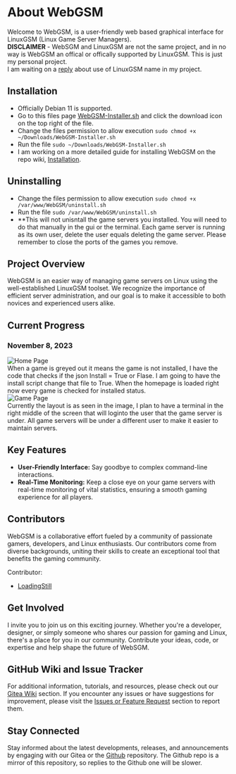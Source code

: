 # About WebGSM

Welcome to WebGSM, is a user-friendly web based graphical interface for LinuxGSM (Linux Game Server Managers).  
**DISCLAIMER** - WebSGM and LinuxGSM are not the same project, and in no way is WebGSM an offical or offically supported by LinuxGSM.  This is just my personal project.  
I am waiting on a [reply](https://github.com/GameServerManagers/LinuxGSM/discussions/4371) about use of LinuxGSM name in my project.

## Installation
- Officially Debian 11 is supported.
- Go to this files page [WebGSM-Installer.sh](https://git.howtoit.com/LoadingStill/WebGSM/src/branch/main/WebGSM-Installer.sh) and click the download icon on the top right of the file.
- Change the files permission to allow execution `sudo chmod +x ~/Downloads/WebGSM-Installer.sh`
- Run the file `sudo ~/Downloads/WebGSM-Installer.sh`
- I am working on a more detailed guide for installing WebGSM on the repo wiki, [Installation](https://git.howtoit.com/LoadingStill/WebGSM/wiki/Installation).

## Uninstalling
- Change the files permission to allow execution `sudo chmod +x /var/www/WebGSM/uninstall.sh`
- Run the file `sudo /var/www/WebGSM/uninstall.sh`
- **This will not unisntall the game servers you installed.  You will need to do that manually in the gui or the terminal.  Each game server is running as its own user, delete the user equals deleting the game server.  Please remember to close the ports of the games you remove.

## Project Overview
WebGSM is an easier way of managing game servers on Linux using the well-established LinuxGSM toolset. We recognize the importance of efficient server administration, and our goal is to make it accessible to both novices and experienced users alike.

## Current Progress
### November 8, 2023
![Home Page](https://git.howtoit.com/LoadingStill/WebGSM/raw/branch/main/.gitea/ProjectUpdate/Nov-8-2023-Status-Home-Page-Update.png)  
When a game is greyed out it means the game is not installed, I have the code that checks if the json Install = True or Flase.  I am going to have the install script change that file to True. When the homepage is loaded right now every game is checked for installed status.  
![Game Page](https://git.howtoit.com/LoadingStill/WebGSM/raw/branch/main/.gitea/ProjectUpdate/Nov-8-2023-Game-Page-Update.png)  
Currently the layout is as seen in the image, I plan to have a terminal in the right middle of the screen that will loginto the user that the game server is under.  All game servers will be under a different user to make it easier to maintain servers.


## Key Features
- **User-Friendly Interface:** Say goodbye to complex command-line interactions.
- **Real-Time Monitoring:** Keep a close eye on your game servers with real-time monitoring of vital statistics, ensuring a smooth gaming experience for all players.

## Contributors
WebGSM is a collaborative effort fueled by a community of passionate gamers, developers, and Linux enthusiasts. Our contributors come from diverse backgrounds, uniting their skills to create an exceptional tool that benefits the gaming community.

Contributor:
- [LoadingStill](https://git.howtoit.com/LoadingStill)


## Get Involved
I invite you to join us on this exciting journey. Whether you're a developer, designer, or simply someone who shares our passion for gaming and Linux, there's a place for you in our community. Contribute your ideas, code, or expertise and help shape the future of WebSGM.

## GitHub Wiki and Issue Tracker
For additional information, tutorials, and resources, please check out our [Gitea Wiki](https://git.howtoit.com/LoadingStill/WebGSM/wiki) section. If you encounter any issues or have suggestions for improvement, please visit the [Issues or Feature Request](https://git.howtoit.com/LoadingStill/WebGSM/issues) section to report them.

## Stay Connected
Stay informed about the latest developments, releases, and announcements by engaging with our Gitea or the [Github](https://github.com/LoadingStill/WebGSM) repository. The Github repo is a mirror of this repository, so replies to the Github one will be slower.